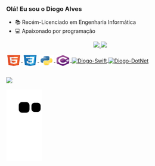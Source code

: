 ### Olá! Eu sou o Diogo Alves

- 📚 Recém-Licenciado em Engenharia Informática
- 💻 Apaixonado por programação

<div align="center">
  <a href="https://github.com/DiogoFerreiraAlves02">
  <img height="150em" src="https://github-readme-stats.vercel.app/api?username=DiogoFerreiraAlves02&show_icons=true&theme=dark&include_all_commits=true&count_private=true"/>
  <img height="150em" src="https://github-readme-stats.vercel.app/api/top-langs/?username=DiogoFerreiraAlves02&layout=compact&langs_count=7&theme=dark"/>
</div>
  
  
<div style="display: inline_block"><br>
  <img align="center" alt="Diogo-HTML" height="30" width="40" src="https://raw.githubusercontent.com/devicons/devicon/master/icons/html5/html5-original.svg">
  <img align="center" alt="Diogo-CSS" height="30" width="40" src="https://raw.githubusercontent.com/devicons/devicon/master/icons/css3/css3-original.svg">
  <img align="center" alt="Diogo-Python" height="30" width="40" src="https://raw.githubusercontent.com/devicons/devicon/master/icons/python/python-original.svg">
  <img align="center" alt="Diogo-Csharp" height="30" width="40" src="https://raw.githubusercontent.com/devicons/devicon/master/icons/csharp/csharp-original.svg">
  <img align="center" alt="Diogo-Swift" height="30" width="40" src="https://cdn.jsdelivr.net/gh/devicons/devicon/icons/swift/swift-original.svg" />
  <img align="center" alt="Diogo-DotNet" height="30" width="40" src="https://cdn.jsdelivr.net/gh/devicons/devicon/icons/dotnetcore/dotnetcore-original.svg" />
          
</div>
  
  ##
 
<div> 
 <a href="https://www.linkedin.com/in/diogoalves2002/" target="_blank"><img src="https://img.shields.io/badge/-LinkedIn-%230077B5?style=for-the-badge&logo=linkedin&logoColor=white" target="_blank"></a> 
  
  ![Snake animation](https://github.com/DiogoFerreiraAlves02/DiogoFerreiraAlves02/blob/output/github-contribution-grid-snake.svg)
  
</div>
